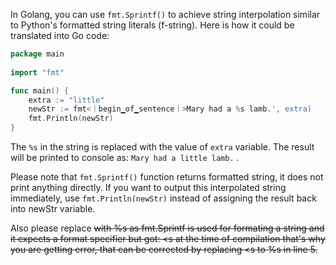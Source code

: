 In Golang, you can use `fmt.Sprintf()` to achieve string interpolation similar to Python's formatted string literals (f-string). Here is how it could be translated into Go code:

```go
package main
  
import "fmt"

func main() {
    extra := "little"
    newStr := fmt<｜begin▁of▁sentence｜>Mary had a %s lamb.', extra)
    fmt.Println(newStr)
}
```
The `%s` in the string is replaced with the value of `extra` variable. The result will be printed to console as: `Mary had a little lamb.` . 

Please note that `fmt.Sprintf()` function returns formatted string, it does not print anything directly. If you want to output this interpolated string immediately, use `fmt.Println(newStr)` instead of assigning the result back into newStr variable. 

Also please replace <s> with %s as fmt.Sprintf is used for formating a string and it expects a format specifier but got: <s at the time of compilation that's why you are getting error, that can be corrected by replacing <s to %s in line 5.

